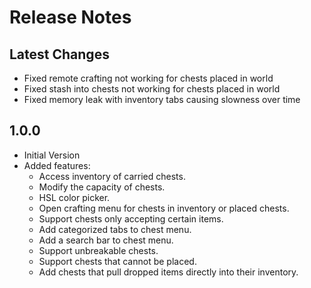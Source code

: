 ﻿# Release Notes

## Latest Changes
- Fixed remote crafting not working for chests placed in world
- Fixed stash into chests not working for chests placed in world
- Fixed memory leak with inventory tabs causing slowness over time

## 1.0.0
- Initial Version
- Added features:
  - Access inventory of carried chests.
  - Modify the capacity of chests.
  - HSL color picker.
  - Open crafting menu for chests in inventory or placed chests.
  - Support chests only accepting certain items.
  - Add categorized tabs to chest menu.
  - Add a search bar to chest menu.
  - Support unbreakable chests.
  - Support chests that cannot be placed.
  - Add chests that pull dropped items directly into their inventory.